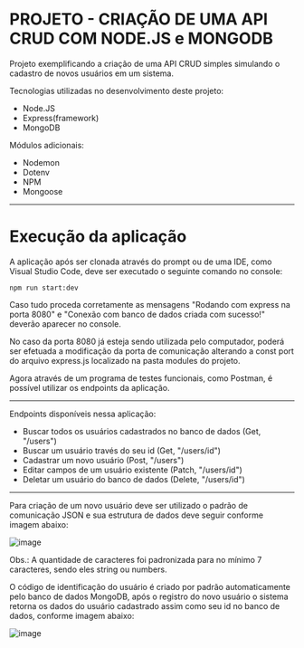 # PROJETO - CRIAÇÃO DE UMA API CRUD COM NODE.JS e MONGODB

Projeto exemplificando a criação de uma API CRUD simples simulando o cadastro de novos usuários em um sistema.

Tecnologias utilizadas no desenvolvimento deste projeto:

* Node.JS
* Express(framework)
* MongoDB

Módulos adicionais:

* Nodemon
* Dotenv
* NPM
* Mongoose

---

# Execução da aplicação

A aplicação após ser clonada através do prompt ou de uma IDE, como Visual Studio Code, deve ser executado o seguinte comando no console:

`npm run start:dev`

Caso tudo proceda corretamente as mensagens "Rodando com express na porta 8080" e "Conexão com banco de dados criada com sucesso!" deverão aparecer no console.

No caso da porta 8080 já esteja sendo utilizada pelo computador, poderá ser efetuada a modificação da porta de comunicação alterando a const port do arquivo express.js localizado na pasta modules do projeto.

Agora através de um programa de testes funcionais, como Postman, é possível utilizar os endpoints da aplicação.

---

Endpoints disponíveis nessa aplicação:

* Buscar todos os usuários cadastrados no banco de dados (Get, "/users")
* Buscar um usuário través do seu id (Get, "/users/id")
* Cadastrar um novo usuário (Post, "/users")
* Editar campos de um usuário existente (Patch, "/users/id")
* Deletar um usuário do banco de dados (Delete, "/users/id")

---

Para criação de um novo usuário deve ser utilizado o padrão de comunicação JSON e sua estrutura de dados deve seguir conforme imagem abaixo:

![image](https://user-images.githubusercontent.com/21232079/172928700-3fd562a3-b323-4b94-bff4-277117f5a26e.png)

Obs.: A quantidade de caracteres foi padronizada para no mínimo 7 caracteres, sendo eles string ou numbers.

O código de identificação do usuário é criado por padrão automaticamente pelo banco de dados MongoDB, após o registro do novo usuário o sistema retorna os dados do usuário cadastrado assim como seu id no banco de dados, conforme imagem abaixo:

![image](https://user-images.githubusercontent.com/21232079/172929650-bce98827-d986-41f8-aaf6-789a35701739.png)



